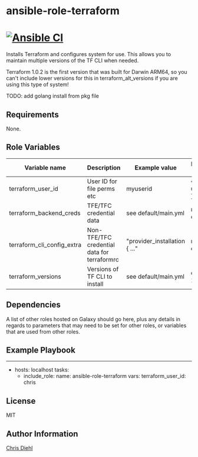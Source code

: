 # ansible-role-terraform
[![Ansible CI](https://github.com/Diehlabs/ansible-role-terraform/actions/workflows/ci.yml/badge.svg)](https://github.com/Diehlabs/ansible-role-terraform/actions/workflows/ci.yml)
=========

Installs Terraform and configures system for use.
This allows you to maintain multiple versions of the TF CLI when needed.

Terraform 1.0.2 is the first version that was built for Darwin ARM64, so you can't include lower versions for this in terraform_alt_versions if you are using this type of system!

TODO:
add golang install from pkg file

Requirements
------------

None.

Role Variables
--------------

| Variable name | Description | Example value | Default value | Required? |
|---|---|---|---|---|
terraform_user_id | User ID for file perms etc | myuserid | {{ user_id }} | YES |
terraform_backend_creds | TFE/TFC credential data | see default/main.yml | not defined | NO |
terraform_cli_config_extra | Non-TFE/TFC credential data for terraformrc | "provider_installation { ..." | not defined | NO |
terraform_versions | Versions of TF CLI to install | see default/main.yml | default: 1.1.5| NO |

Dependencies
------------

A list of other roles hosted on Galaxy should go here, plus any details in regards to parameters that may need to be set for other roles, or variables that are used from other roles.

Example Playbook
----------------

---
- hosts: localhost
  tasks:
    - include_role:
        name: ansible-role-terraform
      vars:
        terraform_user_id: chris

License
-------

MIT

Author Information
------------------

[Chris Diehl](https://www.linkedin.com/in/chrisdiehl817/)
